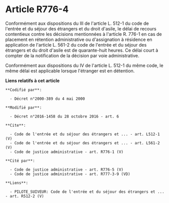 # Article R776-4

Conformément aux dispositions du III de l'article L. 512-1 du code de l'entrée et du séjour des étrangers et du droit
d'asile, le délai de recours contentieux contre les décisions mentionnées à l'article R. 776-1 en cas de placement en
rétention administrative ou d'assignation à résidence en application de l'article L. 561-2 du code de l'entrée et du séjour
des étrangers et du droit d'asile est de quarante-huit heures. Ce délai court à compter de la notification de la décision par
voie administrative. 

Conformément aux dispositions du IV de l'article L. 512-1 du même code, le même délai est applicable lorsque l'étranger est
en détention.

**Liens relatifs à cet article**

	**Codifié par**:

	  - Décret n°2000-389 du 4 mai 2000

	**Modifié par**:

	  - Décret n°2016-1458 du 28 octobre 2016 - art. 6

	**Cite**:

	  - Code de l'entrée et du séjour des étrangers et ... - art. L512-1 (V)
	  - Code de l'entrée et du séjour des étrangers et ... - art. L561-2 (V)
	  - Code de justice administrative - art. R776-1 (V)

	**Cité par**:

	  - Code de justice administrative - art. R776-5 (V)
	  - Code de justice administrative - art. R777-3-9 (VD)

	**Liens**:

	  - PILOTE_SUIVEUR: Code de l'entrée et du séjour des étrangers et ... - art. R512-2 (V)
